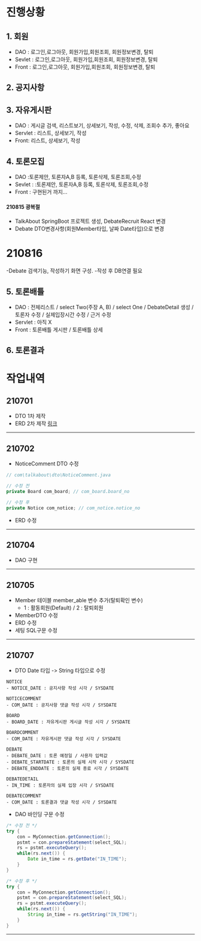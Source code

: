 # 진행상황

## 1. 회원

- DAO : 로그인,로그아웃, 회원가입,회원조회, 회원정보변경, 탈퇴
- Sevlet : 로그인,로그아웃, 회원가입,회원조회, 회원정보변경, 탈퇴
- Front : 로그인,로그아웃, 회원가입,회원조회, 회원정보변경, 탈퇴

## 2. 공지사항

## 3. 자유게시판

- DAO : 게시글 검색, 리스트보기, 상세보기, 작성, 수정, 삭제, 조회수 추가, 좋아요
- Servlet : 리스트, 상세보기, 작성
- Front: 리스트, 상세보기, 작성

## 4. 토론모집

- DAO :토론제안, 토론자A,B 등록, 토론삭제, 토론조회,수정
- Sevlet : :토론제안, 토론자A,B 등록, 토론삭제, 토론조회,수정
- Front : 구현된거 까지...

#### 210815 광복절

- TalkAbout SpringBoot 프로젝트 생성, DebateRecruit React 변경
- Debate DTO변경사항(회원Member타입, 날짜 Date타입)으로 변경

# 210816

-Debate 검색기능, 작성하기 화면 구성. -작성 후 DB연결 필요

## 5. 토론배틀

- DAO : 전체리스트 / select Two(주장 A, B) / select One / DebateDetail 생성 / 토론자 수정 / 실제입장시간 수정 / 근거 수정
- Servlet : 아직 X
- Front : 토론배틀 게시판 / 토론배틀 상세

## 6. 토론결과

#

# 작업내역

## 210701

- DTO 1차 제작
- ERD 2차 제작
  [링크](https://www.erdcloud.com/d/YYWimyRYK7asSbXMN)

---

## 210702

- NoticeComment DTO 수정

```java
// com\talkabout\dto\NoticeComment.java

// 수정 전
private Board com_board; // com_board.board_no

// 수정 후
private Notice com_notice; // com_notice.notice_no
```

- ERD 수정

---

## 210704

- DAO 구현

---

## 210705

- Member 테이블 member_able 변수 추가(탈퇴확인 변수)
  - 1 : 활동회원(Default) / 2 : 탈퇴회원
- MemberDTO 수정
- ERD 수정
- 세팅 SQL구문 수정

---

## 210707

- DTO Date 타입 -> String 타입으로 수정

```
NOTICE
- NOTICE_DATE : 공지사항 작성 시각 / SYSDATE

NOTICECOMMENT
- COM_DATE : 공지사항 댓글 작성 시각 / SYSDATE

BOARD
- BOARD_DATE : 자유게시판 게시글 작성 시각 / SYSDATE

BOARDCOMMENT
- COM_DATE : 자유게시판 댓글 작성 시각 / SYSDATE

DEBATE
- DEBATE_DATE : 토론 예정일 / 사용자 입력값
- DEBATE_STARTDATE : 토론의 실제 시작 시각 / SYSDATE
- DEBATE_ENDDATE : 토론의 실제 종료 시각 / SYSDATE

DEBATEDETAIL
- IN_TIME : 토론자의 실제 입장 시각 / SYSDATE

DEBATECOMMENT
- COM_DATE : 토론결과 댓글 작성 시각 / SYSDATE
```

- DAO 바인딩 구문 수정

```java
/* 수정 전 */
try {
	con = MyConnection.getConnection();
	pstmt = con.prepareStatement(select_SQL);
	rs = pstmt.executeQuery();
	while(rs.next()) {
		Date in_time = rs.getDate("IN_TIME");
	}
}

/* 수정 후 */
try {
	con = MyConnection.getConnection();
	pstmt = con.prepareStatement(select_SQL);
	rs = pstmt.executeQuery();
	while(rs.next()) {
		String in_time = rs.getString("IN_TIME");
	}
}
```

---

#
